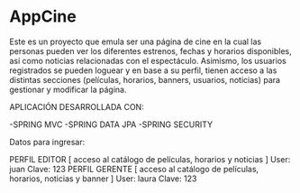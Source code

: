 # AppCine

Este es un proyecto que emula ser una página de cine en la cual las personas pueden ver los diferentes estrenos, fechas y horarios disponibles, así como noticias relacionadas con el espectáculo. Asimismo, los usuarios registrados se pueden loguear y en base a su perfil, tienen acceso a las distintas secciones (películas, horarios, banners, usuarios, noticias) para gestionar y modificar la página.

APLICACIÓN DESARROLLADA CON:

-SPRING MVC 
-SPRING DATA JPA 
-SPRING SECURITY

Datos para ingresar:

PERFIL EDITOR [ acceso al catálogo de películas, horarios y noticias ]
User: juan
Clave: 123
PERFIL GERENTE [ acceso al catálogo de películas, horarios, noticias y banner ]
User: laura
Clave: 123
